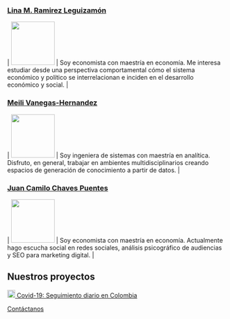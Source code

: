 ### [Lina M. Ramirez Leguizamón](https://www.linkedin.com/in/lina-ramirez-leguizamon-b22888178/)

| <img width='100px' src="https://pbs.twimg.com/profile_images/1197273651151867904/BCUAVA_h_400x400.jpg"/> |
Soy economista con maestría en economía. Me interesa estudiar desde una perspectiva comportamental cómo el sistema económico y  político se interrelacionan e inciden en el desarrollo económico y social. |

### [Meili Vanegas-Hernandez](https://mvanegas10.github.io/)

| <img width='100px' src="https://media-exp1.licdn.com/dms/image/C4E03AQG9ISMLZXK5Wg/profile-displayphoto-shrink_200_200/0?e=1592438400&v=beta&t=7PMC-GJY_pS_SYZ_KaLNYSRtHBj5To1JBGAHYQPcxag"/> |
Soy ingeniera de sistemas con maestría en analítica. Disfruto, en general, trabajar en ambientes multidisciplinarios creando espacios de generación de conocimiento a partir de datos. |

### [Juan Camilo Chaves Puentes](https://www.linkedin.com/in/juan-camilo-chaves-71123a17a/)

| <img width='100px' src="https://pbs.twimg.com/profile_images/1188149035871461376/iFLA5O0I_400x400.jpg"/> |
Soy economista con maestría en economía. Actualmente hago escucha social en redes sociales, análisis psicográfico de audiencias y SEO para marketing digital. |

## Nuestros proyectos

<a href="https://ideascol.github.io/covid19" target="_blank"><img src="https://ideascol.github.io/covid19/assets/favicon.png" alt="Covid-19" width="18"/> Covid-19: Seguimiento diario en Colombia</a>

<a target="_blank" href="mailto:jc.chaves20@gmail.com,meilivh8@gmail.com,linaramirez0604@gmail.com?subject=Ideas COL: Email de contacto página web">Contáctanos</a>
